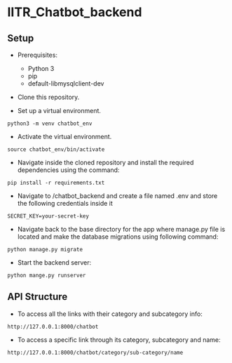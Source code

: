 # IITR_Chatbot_backend

## Setup
- Prerequisites:
  - Python 3
  - pip
  - default-libmysqlclient-dev

- Clone this repository.

- Set up a virtual environment.
```
python3 -m venv chatbot_env
```

- Activate the virtual environment.
```
source chatbot_env/bin/activate
```
- Navigate inside the cloned repository and install the required dependencies using the command:
```
pip install -r requirements.txt
```

- Navigate to /chatbot_backend and create a file named .env and store the following credentials inside it
```
SECRET_KEY=your-secret-key
```

- Navigate back to the base directory for the app where <span>manage.py</span> file is located and make the database migrations using following command:
```
python manage.py migrate
```
- Start the backend server:
```
python mange.py runserver
```

## API Structure
- To access all the links with their category and subcategory info:
```
http://127.0.0.1:8000/chatbot
```
- To access a specific link through its category, subcategory and name:
```
http://127.0.0.1:8000/chatbot/category/sub-category/name
```
